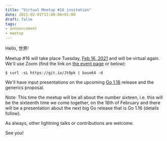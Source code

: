 ```yaml
---
title: "Virtual Meetup #16 invitation"
date: 2021-02-01T12:00:00+01:00
draft: false
tags:
- announcement
- meetup
---
```


Hello, 世界!

Meetup #16 will take place Tuesday, [Feb 16,
2021](https://www.meetup.com/Leipzig-Golang/events/275871222/) and will be
virtual again. We'll use Zoom (find the link on [the event
page](https://www.meetup.com/Leipzig-Golang/events/275871222/) or below):

```shell
$ curl -sL https://git.io/Jt0pk | base64 -d
```

We'll have input presentations on the upcoming [Go
1.16](https://tip.golang.org/doc/go1.16) release and the generics proposal.

Note: This time the meetup will be all about the number sixteen, i.e. this will
be the sixteenth time we come together, on the 16th of February and there will
be a presentation about the next big Go release that is Go 1.16 (details
follow).

As always, other lightning talks or contributions are welcome.

See you!

